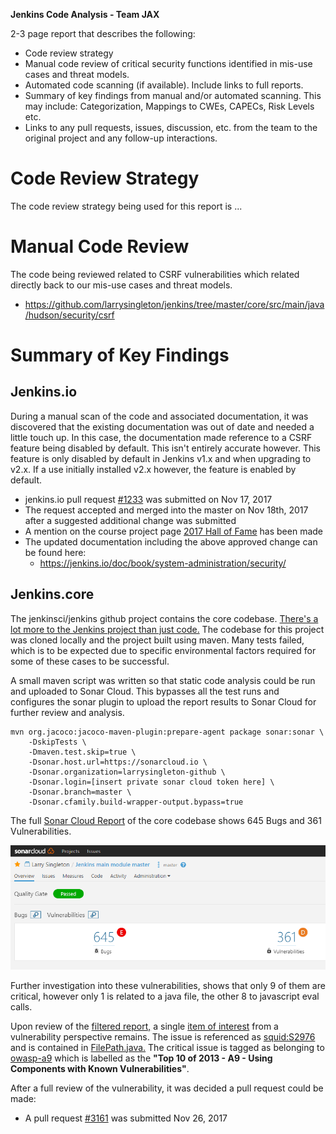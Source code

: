 **Jenkins Code Analysis - Team JAX**

2-3 page report that describes the following:
* Code review strategy
* Manual code review of critical security functions identified in mis-use cases and threat models.
* Automated code scanning (if available). Include links to full reports.
* Summary of key findings from manual and/or automated scanning. This may include: Categorization, Mappings to CWEs, CAPECs, Risk Levels etc.
* Links to any pull requests, issues, discussion, etc. from the team to the original project and any follow-up interactions.

# Code Review Strategy
The code review strategy being used for this report is ...

# Manual Code Review
The code being reviewed related to CSRF vulnerabilities which related directly back to our mis-use cases and threat models.

* https://github.com/larrysingleton/jenkins/tree/master/core/src/main/java/hudson/security/csrf


# Summary of Key Findings

## Jenkins.io
During a manual scan of the code and associated documentation, it was discovered that the existing documentation was out of date and needed a little touch up. In this case, the documentation made reference to a CSRF feature being disabled by default. This isn't entirely accurate however. This feature is only disabled by default in Jenkins v1.x and when upgrading to v2.x. If a use initially installed v2.x however, the feature is enabled by default.

* jenkins.io pull request [#1233](https://github.com/jenkins-infra/jenkins.io/pull/1233) was submitted on Nov 17, 2017
* The request accepted and merged into the master on Nov 18th, 2017 after a suggested additional change was submitted
* A mention on the course project page [2017 Hall of Fame](https://robinagandhi.github.io/swa/pages/halloffame.html) has been made
* The updated documentation including the above approved change can be found here:
    * https://jenkins.io/doc/book/system-administration/security/

## Jenkins.core
The jenkinsci/jenkins github project contains the core codebase. 
[There's a lot more to the Jenkins project than just code.](https://github.com/jenkinsci/jenkins/blob/master/CONTRIBUTING.md) 
The codebase for this project was cloned locally and the project built using maven. Many tests failed, which is to be expected due to specific environmental factors required for some of these cases to be successful. 

A small maven script was written so that static code analysis could be run and uploaded to Sonar Cloud. This bypasses all the test runs and configures the sonar plugin to upload the report results to Sonar Cloud for further review and analysis.

```maven
mvn org.jacoco:jacoco-maven-plugin:prepare-agent package sonar:sonar \
    -DskipTests \
    -Dmaven.test.skip=true \
    -Dsonar.host.url=https://sonarcloud.io \
    -Dsonar.organization=larrysingleton-github \
    -Dsonar.login=[insert private sonar cloud token here] \
    -Dsonar.branch=master \
    -Dsonar.cfamily.build-wrapper-output.bypass=true
```

The full [Sonar Cloud Report](https://sonarcloud.io/dashboard?id=org.jenkins-ci.main%3Apom%3Amaster) of the core codebase shows 645 Bugs and 361 Vulnerabilities.

![Sonar Cloud Overview](/assets/SonarCloudOverview.png)

Further investigation into these vulnerabilities, shows that only 9 of them are critical,
however only 1 is related to a java file, the other 8 to javascript eval calls.

Upon review of the [filtered report,](https://sonarcloud.io/project/issues?id=org.jenkins-ci.main%3Apom%3Amaster&resolved=false&severities=CRITICAL&types=VULNERABILITY)
a single [item of interest](https://sonarcloud.io/project/issues?id=org.jenkins-ci.main%3Apom%3Amaster&issues=AV_6jszzu03uZzf04zss&open=AV_6jszzu03uZzf04zss) from a vulnerability perspective remains.
The issue is referenced as [squid:S2976](https://sonarcloud.io/organizations/larrysingleton-github/rules#rule_key=squid%3AS2976) and is contained in [FilePath.java.](https://github.com/jenkinsci/jenkins/blob/master/core/src/main/java/hudson/FilePath.java) 
The critical issue is tagged as belonging to [owasp-a9](https://www.owasp.org/index.php/Top_10_2013-A9-Using_Components_with_Known_Vulnerabilities) which is labelled as the **"Top 10 of 2013 - A9 - Using Components with Known Vulnerabilities"**.

After a full review of the vulnerability, it was decided a pull request could be made:
* A pull request [#3161](https://github.com/jenkinsci/jenkins/pull/3161) was submitted Nov 26, 2017

